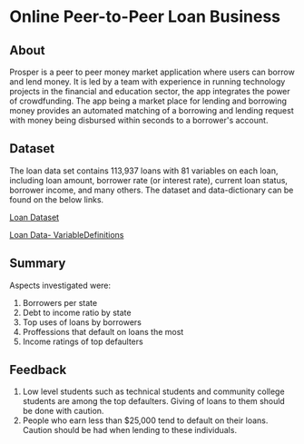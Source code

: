 # Online Peer-to-Peer Loan Business

## About

Prosper is a peer to peer money market application where users can borrow and lend money. It is led by a team with experience in running technology projects in the financial and education sector, the app integrates the power of crowdfunding. The app being a market place for lending and borrowing money provides an automated matching of a borrowing and lending request with money being disbursed within seconds to a borrower's account.

## Dataset

The loan data set contains 113,937 loans with 81 variables on each loan, including loan amount, borrower rate (or interest rate), current loan status, borrower income, and many others. The dataset and data-dictionary can be found on the below links.

[Loan Dataset](https://raw.githubusercontent.com/jubins/Tableau-Projects/master/ProsperLoanData/data/prosperLoanData.csv)

[Loan Data- VariableDefinitions](https://github.com/jubins/Tableau-Projects/blob/master/ProsperLoanData/data/ProsperLoanData-VariableDefinitions.csv)

## Summary

Aspects investigated were:
1. Borrowers per state
2. Debt to income ratio by state
3. Top uses of loans by borrowers
4. Proffessions that default on loans the most
5. Income ratings of top defaulters

## Feedback

1. Low level students such as technical students and community college students are among the top defaulters. Giving of loans to them should be done with caution.
2. People who earn less than $25,000 tend to default on their loans. Caution should be had when lending to these individuals.
